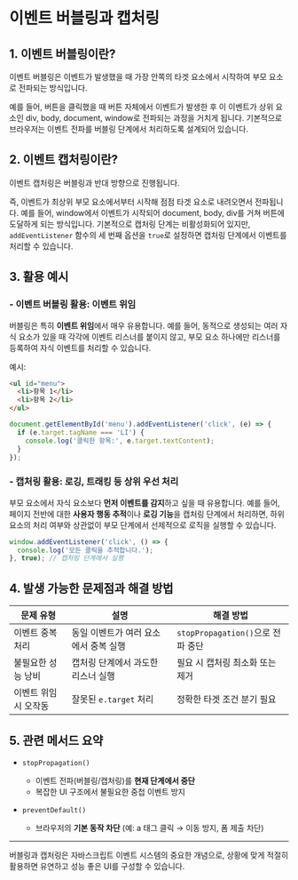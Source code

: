 # 이벤트 버블링과 캡처링

## 1. 이벤트 버블링이란?

이벤트 버블링은 이벤트가 발생했을 때 가장 안쪽의 타겟 요소에서 시작하여 부모 요소로 전파되는 방식입니다.

예를 들어, 버튼을 클릭했을 때 버튼 자체에서 이벤트가 발생한 후 이 이벤트가 상위 요소인 div, body, document, window로 전파되는 과정을 거치게 됩니다. 기본적으로 브라우저는 이벤트 전파를 버블링 단계에서 처리하도록 설계되어 있습니다.

## 2. 이벤트 캡처링이란?

이벤트 캡처링은 버블링과 반대 방향으로 진행됩니다.

즉, 이벤트가 최상위 부모 요소에서부터 시작해 점점 타겟 요소로 내려오면서 전파됩니다. 예를 들어, window에서 이벤트가 시작되어 document, body, div를 거쳐 버튼에 도달하게 되는 방식입니다. 기본적으로 캡처링 단계는 비활성화되어 있지만, `addEventListener` 함수의 세 번째 옵션을 `true`로 설정하면 캡처링 단계에서 이벤트를 처리할 수 있습니다.

## 3. 활용 예시

### - 이벤트 버블링 활용: 이벤트 위임

버블링은 특히 **이벤트 위임**에서 매우 유용합니다. 예를 들어, 동적으로 생성되는 여러 자식 요소가 있을 때 각각에 이벤트 리스너를 붙이지 않고, 부모 요소 하나에만 리스너를 등록하여 자식 이벤트를 처리할 수 있습니다.

예시:

```html
<ul id="menu">
  <li>항목 1</li>
  <li>항목 2</li>
</ul>
```

```js
document.getElementById('menu').addEventListener('click', (e) => {
  if (e.target.tagName === 'LI') {
    console.log('클릭한 항목:', e.target.textContent);
  }
});
```

### - 캡처링 활용: 로깅, 트래킹 등 상위 우선 처리

부모 요소에서 자식 요소보다 **먼저 이벤트를 감지**하고 싶을 때 유용합니다. 예를 들어, 페이지 전반에 대한 **사용자 행동 추적**이나 **로깅 기능**을 캡처링 단계에서 처리하면, 하위 요소의 처리 여부와 상관없이 부모 단계에서 선제적으로 로직을 실행할 수 있습니다.

```js
window.addEventListener('click', () => {
  console.log('모든 클릭을 추적합니다.');
}, true); // 캡처링 단계에서 실행
```

## 4. 발생 가능한 문제점과 해결 방법

| 문제 유형        | 설명                    | 해결 방법                       |
| ------------ | --------------------- | --------------------------- |
| 이벤트 중복 처리    | 동일 이벤트가 여러 요소에서 중복 실행 | `stopPropagation()`으로 전파 중단 |
| 불필요한 성능 낭비   | 캡처링 단계에서 과도한 리스너 실행   | 필요 시 캡처링 최소화 또는 제거          |
| 이벤트 위임 시 오작동 | 잘못된 `e.target` 처리     | 정확한 타겟 조건 분기 필요             |

## 5. 관련 메서드 요약

* `stopPropagation()`

  * 이벤트 전파(버블링/캡처링)를 **현재 단계에서 중단**
  * 복잡한 UI 구조에서 불필요한 중첩 이벤트 방지

* `preventDefault()`

  * 브라우저의 **기본 동작 차단** (예: a 태그 클릭 → 이동 방지, 폼 제출 차단)

---

버블링과 캡처링은 자바스크립트 이벤트 시스템의 중요한 개념으로, 상황에 맞게 적절히 활용하면 유연하고 성능 좋은 UI를 구성할 수 있습니다.
